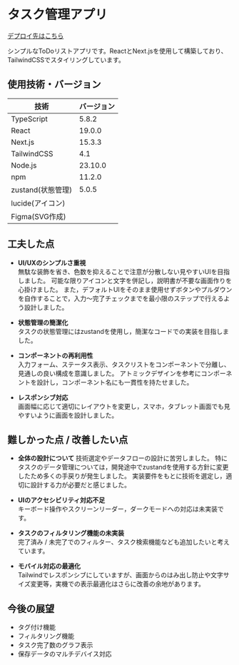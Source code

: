 # タスク管理アプリ

[デプロイ先はこちら](https://to-do-list-pi-sepia-37.vercel.app/)

シンプルなToDoリストアプリです。ReactとNext.jsを使用して構築しており、TailwindCSSでスタイリングしています。


## 使用技術・バージョン

| 技術        | バージョン     |
|-------------|----------------|
| TypeScript  | 5.8.2          |
| React       | 19.0.0         |
| Next.js     | 15.3.3         |
| TailwindCSS | 4.1            |
| Node.js     | 23.10.0        |
| npm         | 11.2.0         |
|zustand(状態管理) |5.0.5       |
| lucide(アイコン) |            |
|Figma(SVG作成)   |


## 工夫した点

- **UI/UXのシンプルさ重視**  
  無駄な装飾を省き、色数を抑えることで注意が分散しない見やすいUIを目指しました。
  可能な限りアイコンと文字を併記し，説明書が不要な画面作りを心掛けました。
  また，デフォルトUIをそのまま使用せずボタンやプルダウンを自作することで，入力〜完了チェックまでを最小限のステップで行えるよう設計しました。

- **状態管理の簡潔化**  
  タスクの状態管理にはzustandを使用し，簡潔なコードでの実装を目指しました。

- **コンポーネントの再利用性**  
  入力フォーム、ステータス表示、タスクリストをコンポーネントで分離し、見通しの良い構成を意識しました。
  アトミックデザインを参考にコンポーネントを設計し，コンポーネント名にも一貫性を持たせました。

- **レスポンシブ対応**  
  画面幅に応じて適切にレイアウトを変更し，スマホ，タブレット画面でも見やすいように画面を設計しました。


## 難しかった点 / 改善したい点

- **全体の設計について**
  技術選定やデータフローの設計に苦労しました。
  特にタスクのデータ管理については，開発途中でzustandを使用する方針に変更したため多くの手戻りが発生しました。
  実装要件をもとに技術を選定し，適切に設計する力が必要だと感じました。
　
- **UIのアクセシビリティ対応不足**  
  キーボード操作やスクリーンリーダー，ダークモードへの対応は未実装です。

- **タスクのフィルタリング機能の未実装**  
  完了済み / 未完了でのフィルター、タスク検索機能なども追加したいと考えています。

- **モバイル対応の最適化**  
  Tailwindでレスポンシブにしていますが、画面からのはみ出し防止や文字サイズ変更等，実機での表示最適化はさらに改善の余地があります。


## 今後の展望

- タグ付け機能
- フィルタリング機能
- タスク完了数のグラフ表示
- 保存データのマルチデバイス対応

